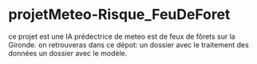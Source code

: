 # projetMeteo-Risque_FeuDeForet

ce projet est une IA prédectrice de meteo est de feux de fôrets sur la Gironde.
on retrouveras dans ce dépot:
un dossier avec le traitement des données
un dossier avec le modèle.

